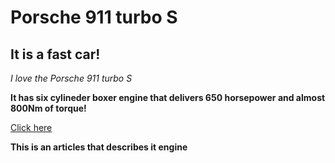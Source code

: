 # Porsche 911 turbo S
## It is a fast car!
*I love the Porsche 911 turbo S*

**It has six cylineder boxer engine that delivers 650 horsepower and almost 800Nm of torque!**

[Click here]([Link]https://media.porsche.com/mediakit/911-turbo-s-models/en/911-turbo-s/engine-and-transmission#:~:text=The%20911%20Turbo%20S%20brings,current%20911%20Carrera's%20engine%20generation.)

**This is an articles that describes it engine**
